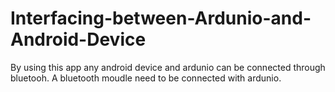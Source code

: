 # Interfacing-between-Ardunio-and-Android-Device

By using this app any android device and ardunio can be connected through bluetooh. A bluetooth moudle need to be connected with ardunio. 
